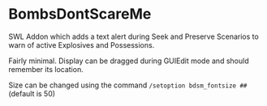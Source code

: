 # BombsDontScareMe
SWL Addon which adds a text alert during Seek and Preserve Scenarios to warn of active Explosives and Possessions. 

Fairly minimal. Display can be dragged during GUIEdit mode and should remember its location.

Size can be changed using the command `/setoption bdsm_fontsize ##` (default is 50)
